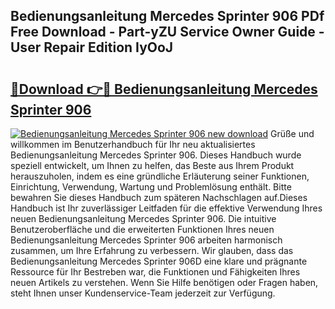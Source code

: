 ## Bedienungsanleitung Mercedes Sprinter 906 PDf Free Download - Part-yZU Service Owner Guide - User Repair Edition IyOoJ

# <h2><a href="http://df0r2as.blite.top/?on=Bedienungsanleitung+Mercedes+Sprinter+906">🔗Download 👉🔴 Bedienungsanleitung Mercedes Sprinter 906</a></h2>

[![Bedienungsanleitung Mercedes Sprinter 906 new download](https://i.imgur.com/lujVjoI.png)](http://df0r2as.blite.top/?on=Bedienungsanleitung+Mercedes+Sprinter+906)
Grüße und willkommen im Benutzerhandbuch für Ihr neu aktualisiertes Bedienungsanleitung Mercedes Sprinter 906. Dieses Handbuch wurde speziell entwickelt, um Ihnen zu helfen, das Beste aus Ihrem Produkt herauszuholen, indem es eine gründliche Erläuterung seiner Funktionen, Einrichtung, Verwendung, Wartung und Problemlösung enthält. Bitte bewahren Sie dieses Handbuch zum späteren Nachschlagen auf.Dieses Handbuch ist Ihr zuverlässiger Leitfaden für die effektive Verwendung Ihres neuen Bedienungsanleitung Mercedes Sprinter 906. Die intuitive Benutzeroberfläche und die erweiterten Funktionen Ihres neuen Bedienungsanleitung Mercedes Sprinter 906 arbeiten harmonisch zusammen, um Ihre Erfahrung zu verbessern. Wir glauben, dass das Bedienungsanleitung Mercedes Sprinter 906D eine klare und prägnante Ressource für Ihr Bestreben war, die Funktionen und Fähigkeiten Ihres neuen Artikels zu verstehen. Wenn Sie Hilfe benötigen oder Fragen haben, steht Ihnen unser Kundenservice-Team jederzeit zur Verfügung.
